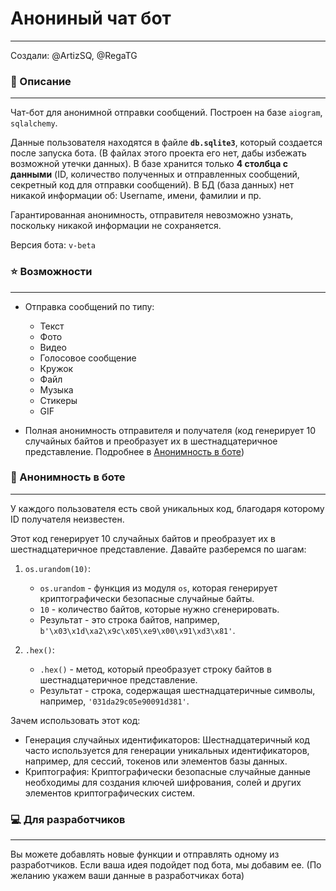 # Анониный чат бот
-----

Создали: @ArtizSQ, @RegaTG

### 🔰 Описание
-----
Чат-бот для анонимной отправки сообщений. Построен на базе `aiogram`, `sqlalchemy`.

Данные пользователя находятся в файле **`db.sqlite3`**, который создается после запуска бота. (В файлах этого проекта его нет, дабы избежать возможной утечки данных). В базе хранится только **4 столбца с данными** (ID, количество полученных и отправленных сообщений, секретный код для отправки сообщений). В БД (база данных) нет никакой информации об: Username, имени, фамилии и пр.

Гарантированная анонимность, отправителя невозможно узнать, поскольку никакой информации не сохраняется. 

Версия бота: `v-beta`

### ⭐️ Возможности
-----
- Отправка сообщений по типу:
  - Текст
  - Фото
  - Видео
  - Голосовое сообщение
  - Кружок
  - Файл
  - Музыка
  - Стикеры
  - GIF
  

- Полная анонимность отправителя и получателя (код генерирует 10 случайных байтов и преобразует их в шестнадцатеричное представление. Подробнее в [Анонимность в боте](#-анонимность-в-боте))


### 👀 Анонимность в боте
-----
У каждого пользователя есть свой уникальных код, благодаря которому ID получателя неизвестен.

Этот код генерирует 10 случайных байтов и преобразует их в шестнадцатеричное представление. Давайте разберемся по шагам:

1. `os.urandom(10)`:
   - `os.urandom` - функция из модуля `os`, которая генерирует криптографически безопасные случайные байты.
   - `10` - количество байтов, которые нужно сгенерировать.
   - Результат - это строка байтов, например, `b'\x03\x1d\xa2\x9c\x05\xe9\x00\x91\xd3\x81'`.

2. `.hex()`:
   - `.hex()` - метод, который преобразует строку байтов в шестнадцатеричное представление.
   - Результат - строка, содержащая шестнадцатеричные символы, например, `'031da29c05e90091d381'`.

Зачем использовать этот код:

- Генерация случайных идентификаторов: Шестнадцатеричный код часто используется для генерации уникальных идентификаторов, например, для сессий, токенов или элементов базы данных.
- Криптография: Криптографически безопасные случайные данные необходимы для создания ключей шифрования, солей и других элементов криптографических систем.



### 💻 Для разработчиков
-----
Вы можете добавлять новые функции и отправлять одному из разработчиков. Если ваша идея подойдет под бота, мы добавим ее. (По желанию укажем ваши данные в разработчиках бота)
